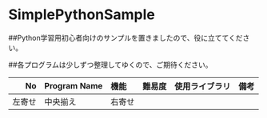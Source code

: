 # SimplePythonSample

##Python学習用初心者向けのサンプルを置きましたので、役に立ててください。

##各プログラムは少しずつ整理してゆくので、ご期待ください。

| No | Program Name | 機能 | 難易度 | 使用ライブラリ | 備考 |  
|---:|:---|:---|:---|:---|:---|
|左寄せ|中央揃え|右寄せ|
